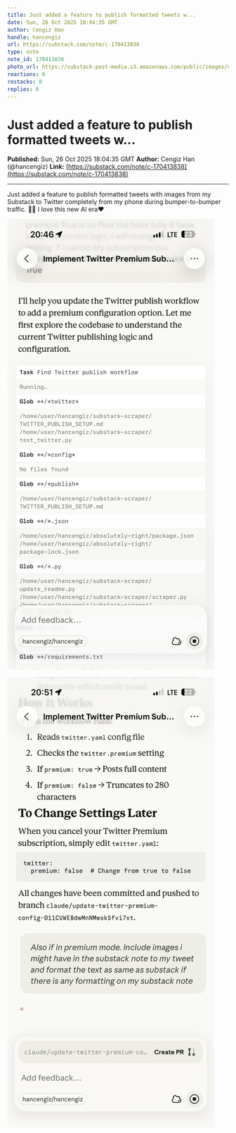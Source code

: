 ```yaml
---
title: Just added a feature to publish formatted tweets w...
date: Sun, 26 Oct 2025 18:04:35 GMT
author: Cengiz Han
handle: hancengiz
url: https://substack.com/note/c-170413838
type: note
note_id: 170413838
photo_url: https://substack-post-media.s3.amazonaws.com/public/images/dd3c9352-78f7-4a7e-ab29-7efd239dd41c_400x400.jpeg
reactions: 0
restacks: 0
replies: 0
---
```


# Just added a feature to publish formatted tweets w...

**Published:** Sun, 26 Oct 2025 18:04:35 GMT
**Author:** Cengiz Han (@hancengiz)
**Link:** [https://substack.com/note/c-170413838](https://substack.com/note/c-170413838)

---

Just added a feature to publish formatted tweets with images from my Substack
to Twitter completely from my phone during bumper-to-bumper traffic. 🚀🚀 I love
this new AI era❤️

![Image](image2.jpeg)

![Image](image1.jpeg)


